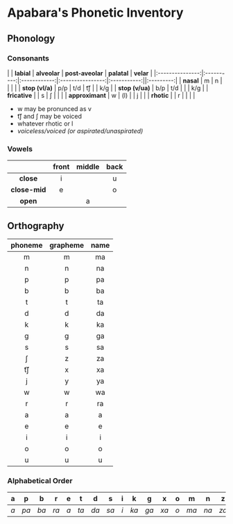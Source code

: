 # Apabara's Phonetic Inventory

## Phonology

### Consonants

|                 | **labial** | **alveolar** | **post-aveolar** | **palatal** | **velar** |
|:---------------:|:----------:|:------------:|:----------------:|:-----------:||:---------:|
|    **nasal**    |      m     |       n      |                  |             |           |
| **stop (vl/a)** |     p/p    |      t/d     |        t͡ʃ        |             |    k/g    |
| **stop (v/ua)** |     b/p    |      t/d     |                  |             |    k/g    |
|  **fricative**  |            |       s      |         ʃ        |             |           |
| **approximant** |      w     |      (l)     |                  |      j      |           |
|    **rhotic**   |            |       r      |                  |             |           |

* w may be pronunced as v
* t͡ʃ and ʃ may be voiced
* whatever rhotic or l
* *voiceless/voiced (or aspirated/unaspirated)*

### Vowels

|               | **front** | **middle** | **back** |
|:-------------:|:---------:|:----------:|:--------:|
|   **close**   |     i     |            |     u    |
| **close-mid** |     e     |            |     o    |
|    **open**   |           |      a     |          |

## Orthography

| **phoneme** | **grapheme** |  **name**  |
|:-----------:|:------------:|:----------:|
|      m      |       m      |     ma     |
|      n      |       n      |     na     |
|      p      |       p      |     pa     |
|      b      |       b      |     ba     |
|      t      |       t      |     ta     |
|      d      |       d      |     da     |
|      k      |       k      |     ka     |
|      g      |       g      |     ga     |
|      s      |       s      |     sa     |
|      ʃ      |       z      |     za     |
|      t͡ʃ     |       x      |     xa     |
|      j      |       y      |     ya     |
|      w      |       w      |     wa     |
|      r      |       r      |     ra     |
|      a      |       a      |      a     |
|      e      |       e      |      e     |
|      i      |       i      |      i     |
|      o      |       o      |      o     |
|      u      |       u      |      u     |

### Alphabetical Order

| a | p  | b  | r  | e | t  | d  | s  | i | k  | g  | x  | o | m  | n  | z  | u | w  | y  |
|:-:|:--:|:--:|:--:|:-:|:--:|:--:|:--:|:-:|:--:|:--:|:--:|:-:|:--:|:--:|:--:|:-:|:--:|:--:|
|*a*|*pa*|*ba*|*ra*|*a*|*ta*|*da*|*sa*|*i*|*ka*|*ga*|*xa*|*o*|*ma*|*na*|*za*|*u*|*wa*|*ya*|
